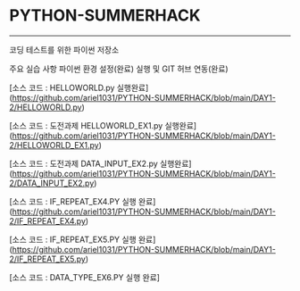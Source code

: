 # PYTHON-SUMMERHACK
<hr/>
코딩 테스트를 위한 파이썬 저장소

주요 실습 사항 파이썬 환경 설정(완료) 실행 및 GIT 허브 연동(완료)

[소스 코드 : HELLOWORLD.py 실행완료] (https://github.com/ariel1031/PYTHON-SUMMERHACK/blob/main/DAY1-2/HELLOWORLD.py)

[소스 코드 : 도전과제 HELLOWORLD_EX1.py 실행완료] (https://github.com/ariel1031/PYTHON-SUMMERHACK/blob/main/DAY1-2/HELLOWORLD_EX1.py)

[소스 코드 : 도전과제 DATA_INPUT_EX2.py 실행완료] (https://github.com/ariel1031/PYTHON-SUMMERHACK/blob/main/DAY1-2/DATA_INPUT_EX2.py)

[소스 코드 : IF_REPEAT_EX4.PY 실행 완료] (https://github.com/ariel1031/PYTHON-SUMMERHACK/blob/main/DAY1-2/IF_REPEAT_EX4.py)

[소스 코드 : IF_REPEAT_EX5.PY 실행 완료] (https://github.com/ariel1031/PYTHON-SUMMERHACK/blob/main/DAY1-2/IF_REPEAT_EX5.py)

 [소스 코드 : DATA_TYPE_EX6.PY 실행 완료] 
